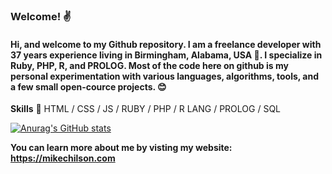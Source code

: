 ### Welcome! :v:
#### Hi, and welcome to my Github repository. I am a freelance developer with 37 years experience living in Birmingham, Alabama, USA :statue_of_liberty:. I specialize in Ruby, PHP, R, and PROLOG. Most of the code here on github is my personal experimentation with various languages, algorithms, tools, and a few small open-cource projects. :blush:
 
**Skills** :hammer: HTML / CSS / JS / RUBY / PHP / R LANG / PROLOG / SQL
 
[![Anurag's GitHub stats](https://github-readme-stats.vercel.app/api?username=mchilson&count_private=true&theme=merko)](https://github.com/anuraghazra/github-readme-stats)
 
**You can learn more about me by visting my website: https://mikechilson.com**


